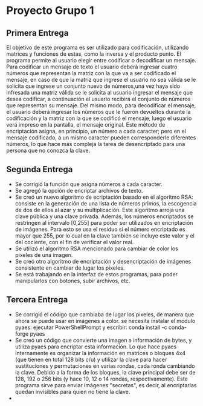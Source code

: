 # Proyecto Grupo 1
## Primera Entrega
El objetivo de este programa es ser utilizado para codificación, utilizando matrices y funciones de estas, como la inversa y el producto punto. 
El programa permite al usuario elegir entre codificar o decodificar un mensaje. Para codificar un mensaje de texto el usuario deberá ingresar cuatro números que representan la matriz con la que va a ser codificado el mensaje, en caso de que la matriz que ingrese el usuario no sea válida se le solicita que ingrese un conjunto nuevo de números,una vez haya sido infresada una matriz válida se le solicita al usuario ingresar el mensaje que desea codificar, a continuación el usuario recibirá el conjunto de números que representan su mensaje. Del mismo modo, para decodificar el mensaje, el usuario deberá ingresar los números que le fueron devueltos durante la codificación y la matriz con la que se codificó el mensaje, luego el usuario verá impreso en la pantalla, el mensaje original.
Este método de encriptación asigna, en principio, un número a cada caracter; pero en el mensaje codificado, a un mismo caracter pueden corresponderle diferentes números, lo que hace más compleja la tarea de desencriptado para una persona que no conozca la clave. 

## Segunda Entrega
- Se corrigió la función que asigna números a cada caracter.
- Se agregó la opción de encriptar archivos de texto.
- Se creó un nuevo algoritmo de ecriptación basado en el algoritmo RSA: consiste en la generación de una lista de números primos, la escogencia de dos de ellos al azar y su multiplicación. Este algoritmo arroja una clave pública y una clave privada. Además, los números encriptados se restringen al intervalo [0,255] para poder ser utilizados en encriptación de imágenes. Para esto se usa el residuo si el número encriptado es mayor que 255, por lo cual en la clave también se incluye este valor y el del cociente, con el fin de verificar el valor real.
- Se utilizó el algoritmo RSA mencionado para cambiar de color los pixeles de una imagen.
- Se creó otro algoritmo de encriptación y desencriptación de imágenes consistente en cambiar de lugar los pixeles.
- Se está trabajando en la interfaz de estos programas, para poder manipularlos con botones, subir archivos, etc.

## Tercera Entrega
- Se corrigió el código que cambiaba de lugar los pixeles, de manera que ahora se puede usar en imágenes a color.
se necesita instalar el modulo pyaes: ejecutar PowerShellPrompt y escribir: conda install -c conda-forge pyaes
- Se creó un código que convierte una imagen a información de bytes, y utiliza pyaes para encriptar esta información. Lo que hace pyaes internamente es organizar la información en matrices o bloques 4x4 (que tienen en total 128 bits c/u) y utilizar la clave para hacer sustituciones y permutaciones en varias rondas, cada ronda cambiando la clave. Debido a la forma de los bloques, la clave principal debe ser de 128, 192 o 256 bits (y hace 10, 12 o 14 rondas, respectivamente). Este programa sirve para enviar imágenes "secretas", es decir, al encriptarlas quedan invisibles para quien no tiene la clave. 
- 
